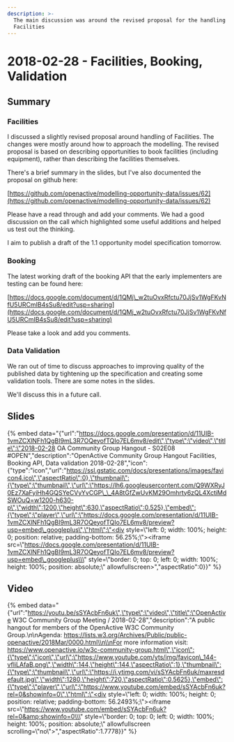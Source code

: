 ```yaml
---
description: >-
  The main discussion was around the revised proposal for the handling of
  Facilities
---
```


# 2018-02-28 - Facilities, Booking, Validation

## **Summary**

### **Facilities**

I discussed a slightly revised proposal around handling of Facilities. The changes were mostly around how to approach the modelling. The revised proposal is based on describing opportunities to book facilities \(including equipment\), rather than describing the facilities themselves.

There's a brief summary in the slides, but I've also documented the proposal on github here:

[https://github.com/openactive/modelling-opportunity-data/issues/62](https://github.com/openactive/modelling-opportunity-data/issues/62)

Please have a read through and add your comments. We had a good discussion on the call which highlighted some useful additions and helped us test out the thinking.

I aim to publish a draft of the 1.1 opportunity model specification tomorrow.

### Booking

The latest working draft of the booking API that the early implementers are testing can be found here:

[https://docs.google.com/document/d/1QMj\_w2tuOvxRfctu70JjSv1WgFKvNfU5URCmIB4sSu8/edit?usp=sharing](https://docs.google.com/document/d/1QMj_w2tuOvxRfctu70JjSv1WgFKvNfU5URCmIB4sSu8/edit?usp=sharing)

Please take a look and add you comments.

### Data Validation

We ran out of time to discuss approaches to improving quality of the published data by tightening up the specification and creating some validation tools. There are some notes in the slides.

We'll discuss this in a future call.

## Slides

{% embed data="{\"url\":\"https://docs.google.com/presentation/d/11UIB-1vmZCXlNFh1QgBI9mL3R7OQeyofTQIo7EL6mv8/edit\",\"type\":\"video\",\"title\":\"2018-02-28 OA Community Group Hangout - S02E08 \#OPEN\",\"description\":\"OpenActive Community Group Hangout Facilities, Booking API, Data validation 2018-02-28\",\"icon\":{\"type\":\"icon\",\"url\":\"https://ssl.gstatic.com/docs/presentations/images/favicon4.ico\",\"aspectRatio\":0},\"thumbnail\":{\"type\":\"thumbnail\",\"url\":\"https://lh6.googleusercontent.com/Q9WXRyJ0Ez7XaFyiHh4GQSYeCVyYvCGP\_\_4A8tGfZwUvKM29Omhrty6zQL4XctiMdSWOuQ=w1200-h630-p\",\"width\":1200,\"height\":630,\"aspectRatio\":0.525},\"embed\":{\"type\":\"player\",\"url\":\"https://docs.google.com/presentation/d/11UIB-1vmZCXlNFh1QgBI9mL3R7OQeyofTQIo7EL6mv8/preview?usp=embed\_googleplus\",\"html\":\"<div style=\\\"left: 0; width: 100%; height: 0; position: relative; padding-bottom: 56.25%;\\\"><iframe src=\\\"https://docs.google.com/presentation/d/11UIB-1vmZCXlNFh1QgBI9mL3R7OQeyofTQIo7EL6mv8/preview?usp=embed\_googleplus\\\" style=\\\"border: 0; top: 0; left: 0; width: 100%; height: 100%; position: absolute;\\\" allowfullscreen></iframe></div>\",\"aspectRatio\":0}}" %}

## Video

{% embed data="{\"url\":\"https://youtu.be/sSYAcbFn6uk\",\"type\":\"video\",\"title\":\"OpenActive W3C Community Group Meeting / 2018-02-28\",\"description\":\"A public hangout for members of the OpenActive W3C Community Group.\\n\\nAgenda: https://lists.w3.org/Archives/Public/public-openactive/2018Mar/0000.html\\n\\nFor more information visit: https://www.openactive.io/w3c-community-group.html\",\"icon\":{\"type\":\"icon\",\"url\":\"https://www.youtube.com/yts/img/favicon\_144-vfliLAfaB.png\",\"width\":144,\"height\":144,\"aspectRatio\":1},\"thumbnail\":{\"type\":\"thumbnail\",\"url\":\"https://i.ytimg.com/vi/sSYAcbFn6uk/maxresdefault.jpg\",\"width\":1280,\"height\":720,\"aspectRatio\":0.5625},\"embed\":{\"type\":\"player\",\"url\":\"https://www.youtube.com/embed/sSYAcbFn6uk?rel=0&showinfo=0\",\"html\":\"<div style=\\\"left: 0; width: 100%; height: 0; position: relative; padding-bottom: 56.2493%;\\\"><iframe src=\\\"https://www.youtube.com/embed/sSYAcbFn6uk?rel=0&amp;showinfo=0\\\" style=\\\"border: 0; top: 0; left: 0; width: 100%; height: 100%; position: absolute;\\\" allowfullscreen scrolling=\\\"no\\\"></iframe></div>\",\"aspectRatio\":1.7778}}" %}



